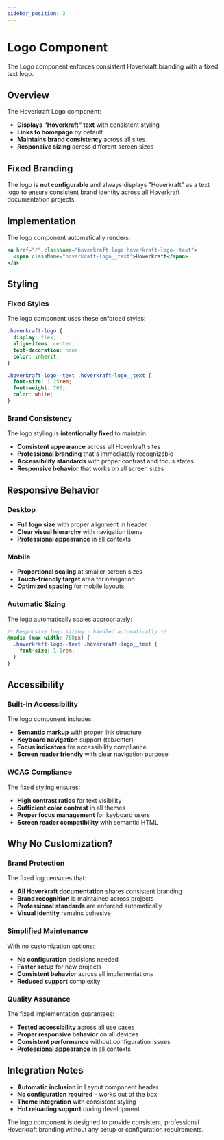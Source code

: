 ```yaml
---
sidebar_position: 3
---
```


# Logo Component

The Logo component enforces consistent Hoverkraft branding with a fixed text logo.

## Overview

The Hoverkraft Logo component:

- **Displays "Hoverkraft" text** with consistent styling
- **Links to homepage** by default
- **Maintains brand consistency** across all sites
- **Responsive sizing** across different screen sizes

## Fixed Branding

The logo is **not configurable** and always displays "Hoverkraft" as a text logo to ensure consistent brand identity across all Hoverkraft documentation projects.

## Implementation

The logo component automatically renders:

```jsx
<a href="/" className="hoverkraft-logo hoverkraft-logo--text">
  <span className="hoverkraft-logo__text">Hoverkraft</span>
</a>
```

## Styling

### Fixed Styles

The logo component uses these enforced styles:

```css
.hoverkraft-logo {
  display: flex;
  align-items: center;
  text-decoration: none;
  color: inherit;
}

.hoverkraft-logo--text .hoverkraft-logo__text {
  font-size: 1.25rem;
  font-weight: 700;
  color: white;
}
```

### Brand Consistency

The logo styling is **intentionally fixed** to maintain:

- **Consistent appearance** across all Hoverkraft sites
- **Professional branding** that's immediately recognizable
- **Accessibility standards** with proper contrast and focus states
- **Responsive behavior** that works on all screen sizes

## Responsive Behavior

### Desktop

- **Full logo size** with proper alignment in header
- **Clear visual hierarchy** with navigation items
- **Professional appearance** in all contexts

### Mobile

- **Proportional scaling** at smaller screen sizes
- **Touch-friendly target** area for navigation
- **Optimized spacing** for mobile layouts

### Automatic Sizing

The logo automatically scales appropriately:

```css
/* Responsive logo sizing - handled automatically */
@media (max-width: 768px) {
  .hoverkraft-logo--text .hoverkraft-logo__text {
    font-size: 1.1rem;
  }
}
```

## Accessibility

### Built-in Accessibility

The logo component includes:

- **Semantic markup** with proper link structure
- **Keyboard navigation** support (tab/enter)
- **Focus indicators** for accessibility compliance
- **Screen reader friendly** with clear navigation purpose

### WCAG Compliance

The fixed styling ensures:

- **High contrast ratios** for text visibility
- **Sufficient color contrast** in all themes
- **Proper focus management** for keyboard users
- **Screen reader compatibility** with semantic HTML

## Why No Customization?

### Brand Protection

The fixed logo ensures that:

- **All Hoverkraft documentation** shares consistent branding
- **Brand recognition** is maintained across projects
- **Professional standards** are enforced automatically
- **Visual identity** remains cohesive

### Simplified Maintenance

With no customization options:

- **No configuration** decisions needed
- **Faster setup** for new projects
- **Consistent behavior** across all implementations
- **Reduced support** complexity

### Quality Assurance

The fixed implementation guarantees:

- **Tested accessibility** across all use cases
- **Proper responsive behavior** on all devices
- **Consistent performance** without configuration issues
- **Professional appearance** in all contexts

## Integration Notes

- **Automatic inclusion** in Layout component header
- **No configuration required** - works out of the box
- **Theme integration** with consistent styling
- **Hot reloading support** during development

The logo component is designed to provide consistent, professional Hoverkraft branding without any setup or configuration requirements.
